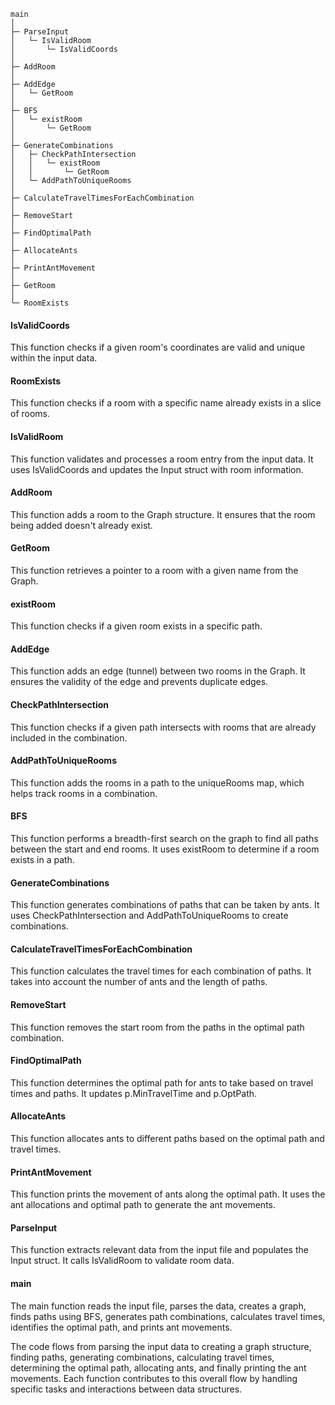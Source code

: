 ```
main
│
├─ ParseInput
│   └─ IsValidRoom
│       └─ IsValidCoords
│
├─ AddRoom
│
├─ AddEdge
│   └─ GetRoom
│
├─ BFS
│   └─ existRoom
│       └─ GetRoom
│
├─ GenerateCombinations
│   ├─ CheckPathIntersection
│   │   └─ existRoom
│   │       └─ GetRoom
│   └─ AddPathToUniqueRooms
│
├─ CalculateTravelTimesForEachCombination
│
├─ RemoveStart
│
├─ FindOptimalPath
│
├─ AllocateAnts
│
├─ PrintAntMovement
│
├─ GetRoom
│
└─ RoomExists
```

#### IsValidCoords

This function checks if a given room's coordinates are valid and unique within the input data.

#### RoomExists

This function checks if a room with a specific name already exists in a slice of rooms.

#### IsValidRoom

This function validates and processes a room entry from the input data. It uses IsValidCoords and updates the Input struct with room information.

#### AddRoom

This function adds a room to the Graph structure. It ensures that the room being added doesn't already exist.

#### GetRoom

This function retrieves a pointer to a room with a given name from the Graph.

#### existRoom

This function checks if a given room exists in a specific path.

#### AddEdge

This function adds an edge (tunnel) between two rooms in the Graph. It ensures the validity of the edge and prevents duplicate edges.

#### CheckPathIntersection

This function checks if a given path intersects with rooms that are already included in the combination.

#### AddPathToUniqueRooms

This function adds the rooms in a path to the uniqueRooms map, which helps track rooms in a combination.

#### BFS

This function performs a breadth-first search on the graph to find all paths between the start and end rooms. It uses existRoom to determine if a room exists in a path.

#### GenerateCombinations

This function generates combinations of paths that can be taken by ants. It uses CheckPathIntersection and AddPathToUniqueRooms to create combinations.

#### CalculateTravelTimesForEachCombination

This function calculates the travel times for each combination of paths. It takes into account the number of ants and the length of paths.

#### RemoveStart

This function removes the start room from the paths in the optimal path combination.

#### FindOptimalPath

This function determines the optimal path for ants to take based on travel times and paths. It updates p.MinTravelTime and p.OptPath.

#### AllocateAnts

This function allocates ants to different paths based on the optimal path and travel times.

#### PrintAntMovement

This function prints the movement of ants along the optimal path. It uses the ant allocations and optimal path to generate the ant movements.

#### ParseInput

This function extracts relevant data from the input file and populates the Input struct. It calls IsValidRoom to validate room data.

#### main

The main function reads the input file, parses the data, creates a graph, finds paths using BFS, generates path combinations, calculates travel times, identifies the optimal path, and prints ant movements.

The code flows from parsing the input data to creating a graph structure, finding paths, generating combinations, calculating travel times, determining the optimal path, allocating ants, and finally printing the ant movements. Each function contributes to this overall flow by handling specific tasks and interactions between data structures.
